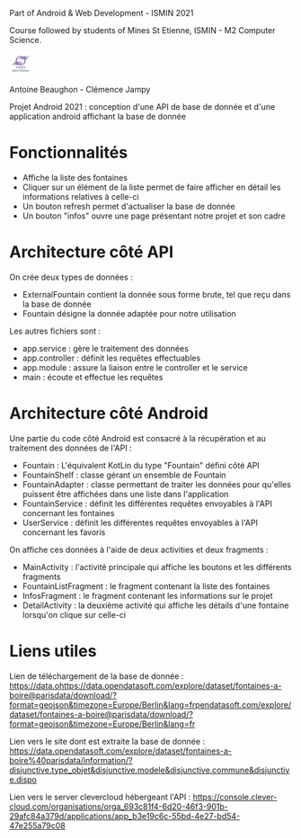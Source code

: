 Part of Android & Web Development - ISMIN 2021

Course followed by students of Mines St Etienne, ISMIN - M2 Computer Science.

[![Mines St Etienne](./logo.png)](https://www.mines-stetienne.fr/)

Antoine Beaughon - Clémence Jampy

Projet Android 2021 : conception d'une API de base de donnée et d'une application android affichant la base de donnée


# Fonctionnalités

- Affiche la liste des fontaines
- Cliquer sur un élément de la liste permet de faire afficher en détail les informations relatives à celle-ci
- Un bouton refresh permet d'actualiser la base de donnée
- Un bouton "infos" ouvre une page présentant notre projet et son cadre

# Architecture côté API

On crée deux types de données : 
- ExternalFountain contient la donnée sous forme brute, tel que reçu dans la base de donnée
- Fountain désigne la donnée adaptée pour notre utilisation

Les autres fichiers sont :
- app.service : gère le traitement des données
- app.controller : définit les requêtes effectuables
- app.module : assure la liaison entre le controller et le service
- main : écoute et effectue les requêtes

# Architecture côté Android

Une partie du code côté Android est consacré à la récupération et au traitement des données de l'API :
- Fountain : L'équivalent KotLin du type "Fountain" défini côté API
- FountainShelf : classe gérant un ensemble de Fountain
- FountainAdapter : classe permettant de traiter les données pour qu'elles puissent être affichées dans une liste dans l'application
- FountainService : définit les différentes requêtes envoyables à l'API concernant les fontaines
- UserService : définit les différentes requêtes envoyables à l'API concernant les favoris

On affiche ces données à l'aide de deux activities et deux fragments :
- MainActivity : l'activité principale qui affiche les boutons et les différents fragments
- FountainListFragment : le fragment contenant la liste des fontaines
- InfosFragment : le fragment contenant les informations sur le projet
- DetailActivity : la deuxième activité qui affiche les détails d'une fontaine lorsqu'on clique sur celle-ci

# Liens utiles

Lien de téléchargement de la base de donnée : https://data.ohttps://data.opendatasoft.com/explore/dataset/fontaines-a-boire@parisdata/download/?format=geojson&timezone=Europe/Berlin&lang=frpendatasoft.com/explore/dataset/fontaines-a-boire@parisdata/download/?format=geojson&timezone=Europe/Berlin&lang=fr

Lien vers le site dont est extraite la base de donnée : https://data.opendatasoft.com/explore/dataset/fontaines-a-boire%40parisdata/information/?disjunctive.type_objet&disjunctive.modele&disjunctive.commune&disjunctive.dispo

Lien vers le server clevercloud hébergeant l'API : https://console.clever-cloud.com/organisations/orga_693c81f4-6d20-46f3-901b-29afc84a379d/applications/app_b3e19c6c-55bd-4e27-bd54-47e255a79c08
